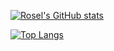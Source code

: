 
[![Rosel's GitHub stats](https://github-readme-stats.vercel.app/api?username=rsosag&count_private=true&show_icons=true&theme=dark)](https://github.com/rsosag/github-readme-stats)

[![Top Langs](https://github-readme-stats.vercel.app/api/top-langs/?username=rsosag)](https://github.com/rsosag/github-readme-stats)
